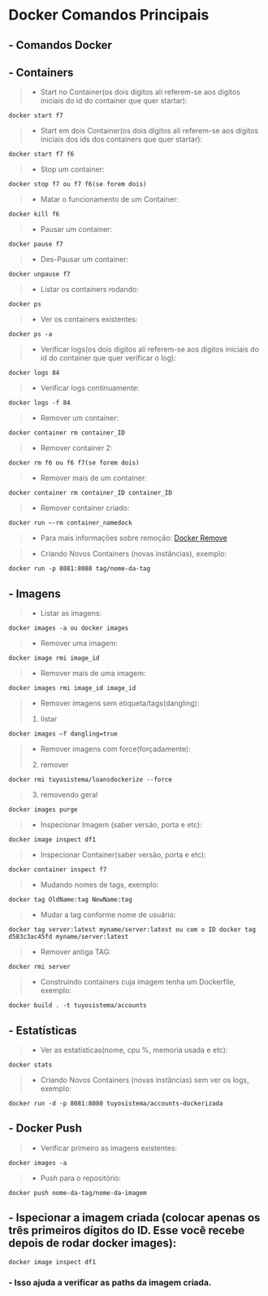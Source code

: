 # Docker Comandos Principais
## - Comandos Docker
## - Containers
> - Start no Container(os dois dígitos alí referem-se aos dígitos iniciais do id do container que quer startar):
````
docker start f7
````
> - Start em dois Container(os dois dígitos alí referem-se aos dígitos iniciais dos ids dos containers que quer startar):
````
docker start f7 f6
````
> - Stop um container:
````
docker stop f7 ou f7 f6(se forem dois)
````
> - Matar o funcionamento de um Container:
````
docker kill f6
````
> - Pausar um container:
````
docker pause f7
````
> - Des-Pausar um container:
````
docker unpause f7
````
> - Listar os containers rodando:
````
docker ps
````
> - Ver os containers existentes:
````
docker ps -a
````
> - Verificar logs(os dois dígitos alí referem-se aos dígitos iniciais do id do container que quer verificar o log):
````
docker logs 84
````
> - Verificar logs continuamente:
````
docker logs -f 84
````
> - Remover um container:
````
docker container rm container_ID
````
> - Remover container 2:
````
docker rm f6 ou f6 f7(se forem dois)
````
> - Remover mais de um container:
````
docker container rm container_ID container_ID
````
> - Remover container criado:
````
docker run –-rm container_namedock
````
> - Para mais informações sobre remoção: [Docker Remove](https://www.hostinger.com.br/tutoriais/remover-imagem-docker?ppc_campaign=google_performance_max&gclid=CjwKCAjwsfuYBhAZEiwA5a6CDAOB8R3WLV36fzenVjmYOePjz5ikGfF8mZPs5RHCnzU7UTJ9T5ZbZBoCu5MQAvD_BwE)

> - Criando Novos Containers (novas instâncias), exemplo:
````
docker run -p 8081:8080 tag/nome-da-tag
````

## - Imagens
> - Listar as imagens:
````
docker images -a ou docker images
````
> - Remover uma imagem:
````
docker image rmi image_id
````
> - Remover mais de uma imagem:
````
docker images rmi image_id image_id
````
> - Remover imagens sem etiqueta/tags(dangling):
> 1. listar
````
docker images –f dangling=true
````
> - Remover imagens com force(forçadamente):
> 2. remover
````
docker rmi tuyosistema/loansdockerize --force
````
> 3. removendo geral
````
docker images purge
````
> - Inspecionar Imagem (saber versão, porta e etc):
````
docker image inspect df1
````
> - Inspecionar Container(saber versão, porta e etc):
````
docker container inspect f7
````
> - Mudando nomes de tags, exemplo:
````
docker tag OldName:tag NewName:tag
````
> - Mudar a tag conforme nome de usuário:
````
docker tag server:latest myname/server:latest ou com o ID docker tag d583c3ac45fd myname/server:latest
````
> - Remover antiga TAG:
````
docker rmi server
````
> - Construindo containers cuja imagem tenha um Dockerfile, exemplo:
````
docker build . -t tuyosistema/accounts
````

## - Estatísticas
> - Ver as estatísticas(nome, cpu %, memoria usada e etc):
````
docker stats
````
> - Criando Novos Containers (novas instâncias) sem ver os logs, exemplo:
````
docker run -d -p 8081:8080 tuyosistema/accounts-dockerizada
````

## - Docker Push
> - Verificar primeiro as imagens existentes:
````
docker images -a
````
> - Push para o repositório:
````
docker push nome-da-tag/nome-da-imagem
````

## - Ispecionar a imagem criada (colocar apenas os três primeiros dígitos do ID. Esse você recebe depois de rodar docker images):
````
docker image inspect df1
````
### - Isso ajuda a verificar as paths da imagem criada.

